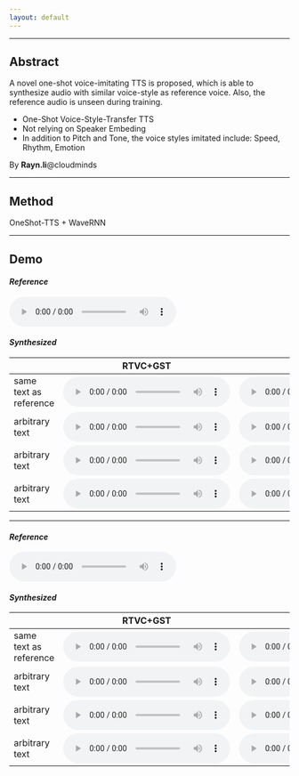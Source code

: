 ```yaml
---
layout: default
---
```


---
## Abstract
A novel one-shot voice-imitating TTS is proposed, which is able to synthesize audio with similar voice-style as reference voice. Also, the reference audio is  unseen during training.
- One-Shot Voice-Style-Transfer TTS
- Not relying on Speaker Embeding
- In addition to Pitch and Tone, the voice styles imitated include: Speed, Rhythm, Emotion

By **Rayn.li**@cloudminds
- - -

## Method
OneShot-TTS + WaveRNN
- - -
## Demo

#### *Reference*
<audio src="res/ref/qsy_src.wav" controls preload></audio>

#### *Synthesized*
|    |RTVC+GST  |OneShot-TTS|
|----| ---- | ---- |
|same text as reference|<audio src="res/rtvc/qsy_1.wav" controls preload></audio>|<audio src="res/adain/qsy_1.wav" controls preload></audio>|
|arbitrary  text|<audio src="res/rtvc/qsy_2.wav" controls preload></audio>|<audio src="res/adain/qsy_2.wav" controls preload></audio>|
|arbitrary  text|<audio src="res/rtvc/qsy_3.wav" controls preload></audio>|<audio src="res/adain/qsy_3.wav" controls preload></audio>|
|arbitrary  text|<audio src="res/rtvc/qsy_4.wav" controls preload></audio>|<audio src="res/adain/qsy_4.wav" controls preload></audio>|
- - -

#### *Reference*
<audio src="res/ref/mini_src.wav" controls preload></audio>

#### *Synthesized*
|    |RTVC+GST  |OneShot-TTS|
|----| ---- | ---- |
|same text as reference|<audio src="res/rtvc/mini_1.wav" controls preload></audio>|<audio src="res/adain/mini_1.wav" controls preload></audio>|
|arbitrary  text|<audio src="res/rtvc/mini_2.wav" controls preload></audio>|<audio src="res/adain/mini_2.wav" controls preload></audio>|
|arbitrary  text|<audio src="res/rtvc/mini_3.wav" controls preload></audio>|<audio src="res/adain/mini_3.wav" controls preload></audio>|
|arbitrary  text|<audio src="res/rtvc/mini_4.wav" controls preload></audio>|<audio src="res/adain/mini_4.wav" controls preload></audio>|